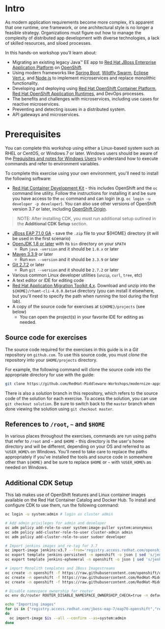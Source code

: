 # Intro

As modern application requirements become more complex, it’s apparent that one runtime, one
framework, or one architectural style is no longer a feasible strategy. Organizations must figure out how
to manage the complexity of distributed app development with diverse technologies, a lack of skilled
resources, and siloed processes.

In this hands-on workshop you’ll learn about:

* Migrating an existing legacy Java™ EE app to [Red Hat JBoss
Enterprise Application Platform](https://developers.redhat.com/products/eap/overview/) on [OpenShift](https://developers.redhat.com/products/openshift/overview/).
* Using modern frameworks like [Spring Boot](https://projects.spring.io/spring-boot/), [Wildfly Swarm](http://wildfly-swarm.io),
[Eclipse Vert.x](http://vertx.io), and [Node.js](https://nodejs.org) to implement microservices and
replace monolithic functionality.
* Developing and deploying using [Red Hat OpenShift Container
Platform](https://developers.redhat.com/products/openshift/overview/), [Red Hat OpenShift Application Runtimes](https://developers.redhat.com/products/rhoar/overview/), and
DevOps processes.
* The benefits and challenges with microservices, including use
cases for reactive microservices.
* Preventing and detecting issues in a distributed system.
* API gateways and microservices.

# Prerequisites

You can complete this workshop using either a Linux-based system such as RHEL or CentOS, or Windows 7
or later. Windows users should be aware of the [Prequisites and notes for Windows Users](https://developers.redhat.com/products/cdk/hello-world/) to
understand how to execute commands and refer to environment variables.

To complete this exercise using your own environment, you'll need to install the following software:

* [Red Hat Container Development Kit](https://developers.redhat.com/products/cdk/download/) - this includes OpenShift and the `oc` command line utility. Follow
the instructions for installing it and be sure you have access to the `oc` command and can login
(e.g. `oc login -u developer -p developer`). You can also use other versions of OpenShift version
3.7 or later, including [OpenShift Origin](https://www.openshift.org/).

> NOTE: After installing CDK, you must run additional setup outlined in the **Additional CDK Setup** section.

* [JBoss EAP 7.1.0 GA](https://developers.redhat.com/download-manager/file/jboss-eap-7.1.0.zip) - save the `.zip` file to your ${HOME} directory (it will be used in the first scenario)
* [OpenJDK 1.8 or later](http://openjdk.java.net/install/) with its `bin` directory on your `$PATH`
    * Run `java -version` and it should be `1.8.x` or later
* [Maven 3.3.9](http://maven.apache.org/download.cgi) or later
    * Run `mvn --version` and it should be `3.3.9` or later
* [Git 2.7.2](https://git-scm.com/downloads) or later
    * Run `git --version` and it should be `2.7.2` or later
* Various common Linux developer utilities (`unzip`, `curl`, `tree`, etc)
* A text editor or IDE for editing code
* [Red Hat Application Migration Toolkit 4.x](https://developers.redhat.com/products/rhamt/download/). Download
and unzip into the `${HOME}/rhamt-cli-4.0.0.Beta4` directory (you can install it elsewhere, but you'll need
to specify the path when running the tool during the first lab).
* A copy of the source code for exercises at `${HOME}/projects` (see below)
   * You can open the project(s) in your favorite IDE for editing as needed.

## Source code for exercises

The source code required for the exercises in this guide is in a
_Git_ repository on `github.com`. To use this source code,
you must _clone_ the repository into your `$HOME/projects` directory.

For example, the following command will clone the source code into
the appropriate directory for use with the guide:

```bash
git clone https://github.com/RedHat-Middleware-Workshops/modernize-apps-labs $HOME/projects
```

There is also a _solution_ branch in this repository, which refers to
the source code of the solution for each exercise. To access the solution,
you can use `git checkout solution`. Be sure to switch back to the `master`
branch when done viewing the solution using `git checkout master`.

## References to `/root`, `~` and `$HOME`

In various places throughout the exercises, commands are run using paths that
refer to `/root` and `~` and `$HOME` - this directory is the user's home directory and will be different,
depending on your OS and referred to as `%USER_HOME%` on Windows. You'll need to take care to replace the paths
appropriately if you've installed the tools and source code in somewhere other than `${HOME}` and
be sure to replace `$HOME` or `~` with `%USER_HOME%` as needed on Windows.

## Additional CDK Setup

This lab makes use of OpenShift features and Linux container images available on the Red Hat Container
Catalog and Docker Hub. To install and configure CDK to use them, run the following command:

```bash
oc login -u system:admin # login as cluster admin

# Add admin privileges for admin and developer
oc adm policy add-role-to-user system:image-puller system:anonymous
oc adm policy add-cluster-role-to-user cluster-admin admin
oc adm policy add-cluster-role-to-user sudoer developer

# Import jenkins images and re-tag for 3.7
oc import-image jenkins:v3.7 --from='registry.access.redhat.com/openshift3/jenkins-2-rhel7:v3.7' --confirm -n openshift
oc export template jenkins-persistent -n openshift -o json | sed 's/jenkins:latest/jenkins:v3.7/g' | oc replace -f - -n openshift
oc export template jenkins-ephemeral -n openshift -o json | sed 's/jenkins:latest/jenkins:v3.7/g' | oc replace -f - -n openshift

# import Monolith templates and JBoss Imagestreams
oc create -n openshift -f https://raw.githubusercontent.com/openshift/openshift-ansible/release-3.9/roles/openshift_examples/files/examples/v3.9/xpaas-streams/jboss-image-streams.json
oc create -n openshift -f https://raw.githubusercontent.com/RedHat-Middleware-Workshops/modernize-apps-labs/master/monolith/src/main/openshift/template-binary.json
oc create -n openshift -f https://raw.githubusercontent.com/RedHat-Middleware-Workshops/modernize-apps-labs/master/monolith/src/main/openshift/template-prod.json

# Disable namespace ownership for router
oc env dc/router ROUTER_DISABLE_NAMESPACE_OWNERSHIP_CHECK=true -n default

echo "Importing images" 
for is in {"registry.access.redhat.com/jboss-eap-7/eap70-openshift","registry.access.redhat.com/rhscl/postgresql-94-rhel7","registry.access.redhat.com/redhat-openjdk-18/openjdk18-openshift"}
do 
  oc import-image $is --all --confirm --as=system:admin 
done
```


